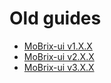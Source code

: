 # Old guides

- [MoBrix-ui v1.X.X](https://cianciarusocataldo.github.io/mobrix-ui/docs/old-guides/v1)
- [MoBrix-ui v2.X.X](https://cianciarusocataldo.github.io/mobrix-ui/docs/old-guides/v2)
- [MoBrix-ui v3.X.X](https://cianciarusocataldo.github.io/mobrix-ui/docs/old-guides/v3)
